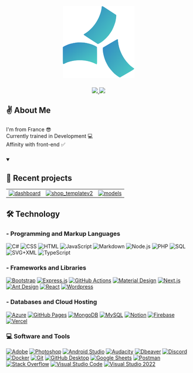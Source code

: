 <div align="center">
  <img src="./logo.svg" width="196" height="196" />
</div>

###
<div align="center">
  <a href="https://ronanchenu.vercel.app/" target="_blank">
    <img src="https://img.shields.io/badge/Portfolio-10F7CB?style=for-the-badge&logo=vercel&logoColor=black" />
  </a>
  <a href="https://www.linkedin.com/in/ronanchenu/" target="_blank">
    <img src="https://img.shields.io/badge/LinkedIn-0077B5?style=for-the-badge&logo=linkedin&logoColor=white" />
  </a>
</div>


###

<h2 align="left">✌  About Me</h2>

###

<p align="left">I'm from France 😎 <br>Currently trained in Development 💻<br>Affinity with front-end ✅</p>

###


<details open> 
  <summary><h2>📘 Recent projects</h2></summary>

<table>
  <tr>
    <td>
      <a href="https://github.com/monority/dashboard">
        <img width="278" src="https://denvercoder1-github-readme-stats.vercel.app/api/pin/?username=monority&repo=dashboard&theme=react&bg_color=1F222E&title_color=F85D7F&hide_border=true&icon_color=F8D866&show_icons=false" alt="dashboard">
      </a>
    </td>
    <td>
      <a href="https://github.com/monority/shop_templatev2">
        <img width="278" src="https://denvercoder1-github-readme-stats.vercel.app/api/pin/?username=monority&repo=shop_templatev2&theme=react&bg_color=1F222E&title_color=F85D7F&hide_border=true&icon_color=F8D866&show_icons=false" alt="shop_templatev2">
      </a>
    </td>
    <td>
      <a href="https://github.com/monority/models">
        <img width="278" src="https://denvercoder1-github-readme-stats.vercel.app/api/pin/?username=monority&repo=models&theme=react&bg_color=1F222E&title_color=F85D7F&hide_border=true&icon_color=F8D866&show_icons=false" alt="models">
      </a>
    </td>
  </tr>
</table>

</details>


###

<h2 align="left">🛠️  Technology</h2>

###


  <h3>- Programming and Markup Languages</h3>
  <p align="left">
<img alt="C#" src="https://custom-icon-badges.demolab.com/badge/C%23-68217A.svg?logo=cs2&logoColor=white">
<img alt="CSS" src="https://img.shields.io/badge/CSS-1572B6.svg?logo=css3&logoColor=white">
<img alt="HTML" src="https://img.shields.io/badge/HTML-E34F26.svg?logo=html5&logoColor=white">
<img alt="JavaScript" src="https://img.shields.io/badge/JavaScript-F7DF1E.svg?logo=javascript&logoColor=black">
<img alt="Markdown" src="https://img.shields.io/badge/Markdown-000000.svg?logo=markdown&logoColor=white">
<img alt="Node.js" src="https://img.shields.io/badge/Node.js-43853D.svg?logo=node.js&logoColor=white">
<img alt="PHP" src="https://img.shields.io/badge/PHP-777BB4.svg?logo=php&logoColor=white">
<img alt="SQL" src="https://custom-icon-badges.demolab.com/badge/SQL-025E8C.svg?logo=database&logoColor=white">
<img alt="SVG+XML" src="https://img.shields.io/badge/SVG%2BXML-e0982c.svg?logo=svg&logoColor=white">
<img alt="TypeScript" src="https://img.shields.io/badge/TypeScript-007ACC.svg?logo=typescript&logoColor=white">
</p>

 <h3>- Frameworks and Libraries</h3>
      <a href="#"><img alt="Bootstrap" src="https://img.shields.io/badge/Bootstrap-7952B3.svg?logo=bootstrap&logoColor=white"></a>
      <a href="#"><img alt="Express.js" src="https://img.shields.io/badge/Express.js-404d59.svg?logo=express&logoColor=white"></a>
      <a href="#"><img alt="GitHub Actions" src="https://img.shields.io/badge/GitHub%20Actions-2671E5.svg?logo=github%20actions&logoColor=white"></a>
      <a href="#"><img alt="Material Design" src="https://img.shields.io/badge/Material%20Design-0081CB.svg?logo=material-design&logoColor=white"></a>
      <a href="#"><img alt="Next.js" src="https://img.shields.io/badge/Next.js-000000.svg?logo=nextdotjs&logoColor=white"></a>
      <a href="#"><img alt="Ant Design" src="https://img.shields.io/badge/Ant%20Design-0170FE.svg?logo=antdesign&logoColor=white"></a>
      <a href="#"><img alt="React" src="https://img.shields.io/badge/React-20232a.svg?logo=react&logoColor=%2361DAFB"></a>
      <a href="#"><img alt="Wordpress" src="https://img.shields.io/badge/Wordpress-21759B?logo=wordpress&logoColor=white"></a>

<h3>- Databases and Cloud Hosting</h3>
      <a href="#"><img alt="Azure" src="https://img.shields.io/badge/Azure-0078D4.svg?logo=microsoft-azure&logoColor=white"></a>
      <a href="#"><img alt="GitHub Pages" src="https://img.shields.io/badge/GitHub%20Pages-327FC7.svg?logo=github&logoColor=white"></a>
      <a href="#"><img alt="MongoDB" src ="https://img.shields.io/badge/MongoDB-4ea94b.svg?logo=mongodb&logoColor=white"></a>
      <a href="#"><img alt="MySQL" src="https://img.shields.io/badge/MySQL-00f.svg?logo=mysql&logoColor=white"></a>
      <a href="#"><img alt="Notion" src="https://img.shields.io/badge/Notion-010101.svg?logo=notion&logoColor=white"></a>
      <a href="#"><img alt="Firebase" src="https://img.shields.io/badge/Firebase-FFCA28.svg?logo=firebase&logoColor=black"></a>
      <a href="#"><img alt="Vercel" src="https://img.shields.io/badge/Vercel-000000.svg?logo=vercel&logoColor=white"></a>

<h3>💻 Software and Tools</h3>
      <a href="#"><img alt="Adobe" src="https://img.shields.io/badge/Adobe-FF0000.svg?logo=adobe&logoColor=white"></a>
      <a href="#"><img alt="Photoshop" src="https://img.shields.io/badge/Photoshop-31A8FF.svg?logo=adobe-photoshop&logoColor=white"></a>
      <a href="#"><img alt="Android Studio" src="https://img.shields.io/badge/Android%20Studio-008678.svg?logo=android-studio&logoColor=white"></a>
      <a href="#"><img alt="Audacity" src="https://img.shields.io/badge/-Audacity-0000CC?logo=audacity&logoColor=white"></a>
      <a href="#"><img alt="Dbeaver" src="https://custom-icon-badges.demolab.com/badge/-Dbeaver-372923?logo=dbeaver-mono&logoColor=white"></a>
      <a href="#"><img alt="Discord" src="https://img.shields.io/badge/-Discord-5865F2.svg?logo=discord&logoColor=white"></a>
	        <a href="#"><img alt="Docker" src="https://img.shields.io/badge/Docker-2496ED.svg?logo=docker&logoColor=white"></a>
      <a href="#"><img alt="Git" src="https://img.shields.io/badge/Git-F05033.svg?logo=git&logoColor=white"></a>
      <a href="#"><img alt="GitHub Desktop" src="https://img.shields.io/badge/GitHub%20Desktop-8034A9.svg?logo=github&logoColor=white"></a>
      <a href="#"><img alt="Google Sheets" src="https://img.shields.io/badge/Sheets-34A853.svg?logo=google%20sheets&logoColor=white"></a>
      <a href="#"><img alt="Postman" src="https://img.shields.io/badge/Postman-FF6C37?logo=postman&logoColor=white"></a>
      <a href="#"><img alt="Stack Overflow" src="https://img.shields.io/badge/-Stack%20Overflow-FE7A16?logo=stack-overflow&logoColor=white"></a>
      <a href="#"><img alt="Visual Studio Code" src="https://img.shields.io/badge/Visual%20Studio%20Code-0078d7.svg?logo=visual-studio-code&logoColor=white"></a>
      <a href="#"><img alt="Visual Studio 2022" src="https://img.shields.io/badge/Visual%20Studio%202022-5C2D91.svg?logo=visual-studio&logoColor=white"></a>